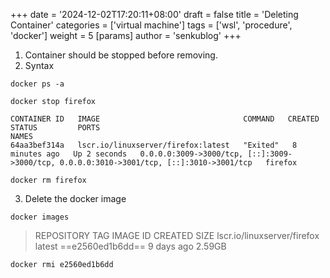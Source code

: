 +++
date = '2024-12-02T17:20:11+08:00'
draft = false
title = 'Deleting Container'
categories = ['virtual machine']
tags = ['wsl', 'procedure', 'docker']
weight = 5
[params]
  author = 'senkublog'
+++

1. Container should be stopped before removing.
2. Syntax
```
docker ps -a
```

```
docker stop firefox
```

```text
CONTAINER ID   IMAGE                                COMMAND   CREATED         STATUS         PORTS                                                                                      NAMES
64aa3bef314a   lscr.io/linuxserver/firefox:latest   "Exited"   8 minutes ago   Up 2 seconds   0.0.0.0:3009->3000/tcp, [::]:3009->3000/tcp, 0.0.0.0:3010->3001/tcp, [::]:3010->3001/tcp   firefox
```

```
docker rm firefox
```

3. Delete the docker image

```
docker images
```

> REPOSITORY                    TAG       IMAGE ID       CREATED      SIZE
lscr.io/linuxserver/firefox   latest    ==e2560ed1b6dd==   9 days ago   2.59GB

```
docker rmi e2560ed1b6dd
```